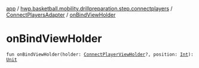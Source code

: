 [app](../../index.md) / [hwp.basketball.mobility.drillpreparation.step.connectplayers](../index.md) / [ConnectPlayersAdapter](index.md) / [onBindViewHolder](.)

# onBindViewHolder

`fun onBindViewHolder(holder: `[`ConnectPlayerViewHolder`](-connect-player-view-holder/index.md)`?, position: `[`Int`](https://kotlinlang.org/api/latest/jvm/stdlib/kotlin/-int/index.html)`): `[`Unit`](https://kotlinlang.org/api/latest/jvm/stdlib/kotlin/-unit/index.html)